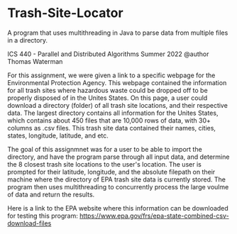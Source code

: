 # Trash-Site-Locator
A program that uses multithreading in Java to parse data from multiple files in a directory.

ICS 440 - Parallel and Distributed Algorithms
Summer 2022
@author Thomas Waterman

For this assignment, we were given a link to a specific webpage for the Environmental Protection Agency. This webpage contained the information for all trash sites where hazardous waste could be dropped off to be properly disposed of in the Unites States. On this page, a user could download a directory (folder) of all trash site locations, and their respective data. The largest directory contains all information for the Unites States, which contains about 450 files that are 10,000 rows of data, with 30+ columns as .csv files. This trash site data contained their names, cities, states, longitude, latitude, and etc. 

The goal of this assignmnet was for a user to be able to import the directory, and have the program parse through all input data, and determine the 8 closest trash site locations to the user's location. The user is prompted for their latitude, longitude, and the absolute filepath on their machine where the directory of EPA trash site data is currently stored. The program then uses multithreading to concurrently process the large voulme of data and return the results. 

Here is a link to the EPA website where this information can be downloaded for testing this program:
https://www.epa.gov/frs/epa-state-combined-csv-download-files
